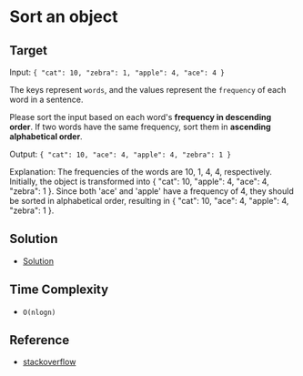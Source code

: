 # Sort an object

## Target


Input: `{ "cat": 10, "zebra": 1, "apple": 4, "ace": 4 }`

The keys represent `words`, and the values represent the `frequency` of each word in a sentence.

Please sort the input based on each word's **frequency in descending order**. If two words have the same frequency, sort them in **ascending alphabetical order**.

Output: `{ "cat": 10, "ace": 4, "apple": 4, "zebra": 1 }`

Explanation: The frequencies of the words are 10, 1, 4, 4, respectively. Initially, the object is transformed into { "cat": 10, "apple": 4, "ace": 4, "zebra": 1 }. Since both 'ace' and 'apple' have a frequency of 4, they should be sorted in alphabetical order, resulting in { "cat": 10, "ace": 4, "apple": 4, "zebra": 1 }.

## Solution

- [Solution](../codes/sort-an-object-by-value-then-key.js)

## Time Complexity

- `O(nlogn)`

## Reference

- [stackoverflow](https://stackoverflow.com/a/31102605)